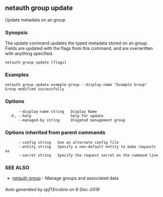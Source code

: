 ## netauth group update

Update metadata on an group

### Synopsis


The update command updates the typed metadata stored on an group.
Fields are updated with the flags from this command, and are
overwritten with anything specified.


```
netauth group update [flags]
```

### Examples

```
netauth group update example-group --display-name "Example Group"
Group modified successfully

```

### Options

```
      --display-name string   Display Name
  -h, --help                  help for update
      --managed-by string     Dlegated management group
```

### Options inherited from parent commands

```
      --config string   Use an alternate config file
      --entity string   Specify a non-default entity to make requests as
      --secret string   Specify the request secret on the command line
```

### SEE ALSO

* [netauth group](netauth_group.md)	 - Manage groups and associated data

###### Auto generated by spf13/cobra on 8-Dec-2019
